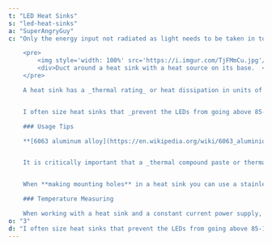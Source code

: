 ```yaml
---
t: "LED Heat Sinks"
s: "led-heat-sinks"
a: "SuperAngryGuy"
c: "Only the energy input not radiated as light needs to be taken in to account for LED heat sink calculations. _This is called thermal wattage._ For example, a 100 watt COB that is 50% efficient would need a heat sink good for 50 watts of heat. A 100 watt COB that is 80% efficient would need a heat sink good for 20 watts of heat.

    <pre>
        <img style='width: 100%' src='https://i.imgur.com/TjFMmCu.jpg'/>
        <div>Duct around a heat sink with a heat source on its base.  <a href='https://en.wikipedia.org/wiki/File:Heat_sink_control_volume.png'>(source)</a></div>
    </pre>

    A heat sink has a _thermal rating_ or heat dissipation in units of °C/W, or the rise of the heat sink in degrees C per watt of heat on the heat sink. If I have a 100 watt COB that is 50% efficient (so 50 watts of heat) and want the heat sink to rise no more than 10°C, I would need a heat sink with a heat dissipation of 0.2 °C/W. If I use a fan it may be 0.4 to 2 °C/W, depending on how much air the fan pushes and the particular heat sink geometry.


    I often size heat sinks that _prevent the LEDs from going above 85-125 C for safety_, and then use a quite fan to keep them at a temperature I want them to be. This provides an inherent fail-safe feature when experimenting.My personal do not go over temperature is 145°F (63°C), or where I can keep my finger on the heat sink for an honest one second. For a Vero 29 running at 120 watts **I use a generic $30 CPU cooler with a fan** and call it good. I've seen coolers half that price that should also work.

    ### Usage Tips

    **[6063 aluminum alloy](https://en.wikipedia.org/wiki/6063_aluminium_alloy) is the alloy with the highest thermal conductivity** (around 210 W/m⋅K), and most common in heat sinks. The trade off is that 6063 is a softer alloy so common 6061 alloy (around 167 W/m⋅K) may be used instead in some cases. I've seen sellers advertise about using 'aircraft grade aluminum' like 7075 alloy for metal core PCBs for LEDs, which is inferior for our uses (around 140 W/m⋅K). For comparison, copper is closer to 400 W/m⋅K, and steel is closer to 45 W/m⋅K.


    It is critically important that a _thermal compound paste or thermal adhesive_ is used between the LED and the heat sink. You only want a thin layer, and I always twist the LED around a bit to get rid of air bubbles and get better overall thermal contact. If it's a heat sink/LED I'll never reuse then I'll use a thermal adhesive and just glue the LED down. Thermal pads can work at lower power levels but won't work as well as a compound/adhesive.


    When **making mounting holes** in a heat sink you can use a stainless steel screw as a tap. Drill a whole just smaller than the diameter of the screw, force the screw in to the much softer aluminum cutting the threads in the process (I use a ratcheting screwdriver for this), back the screw out, take a fine file and smooth out the burs completely, and you have a drilled and tapped mounting hole.

    ### Temperature Measuring

    When working with a heat sink and a constant current power supply, you can monitor the voltage on the LEDs to see very tiny temperature variations that might not normally be measured with a temperature probe. With a constant voltage power supply, you can monitor the current to see very tiny temperature variations. This is because the I/V curves for LEDs are temperature dependent, and strings of LEDs make very high resolution temperature sensors. I use a 50,000 count data logging Fluke 287 for this purpose (I recommend a 6000 count multimeter for lower cost DIY. Every low cost meter I've ever tested reads within their listed specs when referenced to my Fluke 287, except for the occasional generic $5 meter that companies like Harbor Freight give away for free)."
o: "3"
d: "I often size heat sinks that prevent the LEDs from going above 85-125 C for safety, and then use a quite fan to keep them at a temperature I want them to be. This provides an inherent fail-safe feature when experimenting.My personal do not go over temperature is 145°F (63°C), or where I can keep my finger on the heat sink for an honest one second."
---
```




